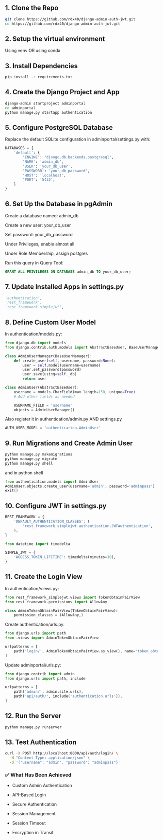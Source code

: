 ## 1. Clone the Repo

```bash
git clone https://github.com/rdx40/django-admin-auth-jwt.git
cd https://github.com/rdx40/django-admin-auth-jwt.git
```

## 2. Setup the virtual environment

Using venv
OR using conda

## 3. Install Dependencies

```bash
pip install -r requirements.txt
```

## 4. Create the Django Project and App

```bash
django-admin startproject adminportal
cd adminportal
python manage.py startapp authentication
```

## 5. Configure PostgreSQL Database

Replace the default SQLite configuration in adminportal/settings.py with:

```python
DATABASES = {
    'default': {
        'ENGINE': 'django.db.backends.postgresql',
        'NAME': 'admin_db',
        'USER': 'your_db_user',
        'PASSWORD': 'your_db_password',
        'HOST': 'localhost',
        'PORT': '5432',
    }
}
```

## 6. Set Up the Database in pgAdmin

Create a database named: admin_db

Create a new user: your_db_user

Set password: your_db_password

Under Privileges, enable almost all

Under Role Membership, assign postgres

Run this query in Query Tool:

```sql
GRANT ALL PRIVILEGES ON DATABASE admin_db TO your_db_user;
```

## 7. Update Installed Apps in settings.py

```python
'authentication',
'rest_framework',
'rest_framework_simplejwt',
```

## 8. Define Custom User Model

In authentication/models.py:

```python
from django.db import models
from django.contrib.auth.models import AbstractBaseUser, BaseUserManager

class AdminUserManager(BaseUserManager):
    def create_user(self, username, password=None):
        user = self.model(username=username)
        user.set_password(password)
        user.save(using=self._db)
        return user

class AdminUser(AbstractBaseUser):
    username = models.CharField(max_length=150, unique=True)
    # Add other fields as needed

    USERNAME_FIELD = 'username'
    objects = AdminUserManager()
```

Also register it in authentication/admin.py AND settings.py

```python
AUTH_USER_MODEL = 'authentication.AdminUser'
```

## 9. Run Migrations and Create Admin User

```bash
python manage.py makemigrations
python manage.py migrate
python manage.py shell
```

and in python shell

```python
from authentication.models import AdminUser
AdminUser.objects.create_user(username='admin', password='adminpass')
exit()
```

## 10. Configure JWT in settings.py

```python
REST_FRAMEWORK = {
    'DEFAULT_AUTHENTICATION_CLASSES': (
        'rest_framework_simplejwt.authentication.JWTAuthentication',
    ),
}

from datetime import timedelta

SIMPLE_JWT = {
    'ACCESS_TOKEN_LIFETIME': timedelta(minutes=10),
}
```

## 11. Create the Login View

In authentication/views.py:

```python
from rest_framework_simplejwt.views import TokenObtainPairView
from rest_framework.permissions import AllowAny

class AdminTokenObtainPairView(TokenObtainPairView):
    permission_classes = (AllowAny,)
```

Create authentication/urls.py:

```python
from django.urls import path
from .views import AdminTokenObtainPairView

urlpatterns = [
    path('login/', AdminTokenObtainPairView.as_view(), name='token_obtain_pair'),
]
```

Update adminportal/urls.py:

```python
from django.contrib import admin
from django.urls import path, include

urlpatterns = [
    path('admin/', admin.site.urls),
    path('api/auth/', include('authentication.urls')),
]
```

## 12. Run the Server

```bash
python manage.py runserver
```

## 13. Test Authentication

```bash
curl -X POST http://localhost:8000/api/auth/login/ \
  -H "Content-Type: application/json" \
  -d '{"username": "admin", "password": "adminpass"}'
```

### ✅ What Has Been Achieved

- Custom Admin Authentication

- API-Based Login

- Secure Authentication

- Session Management

- Session Timeout

- Encryption in Transit
